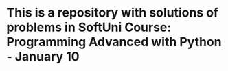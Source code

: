 # This is a repository with solutions of problems in SoftUni Course: Programming Advanced with Python - January 10
